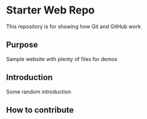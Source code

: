 # Starter Web Repo

This repository is for showing how Git and GitHub work

## Purpose

Sample website with plenty of files for demos

## Introduction
Some random introduction

## How to contribute
